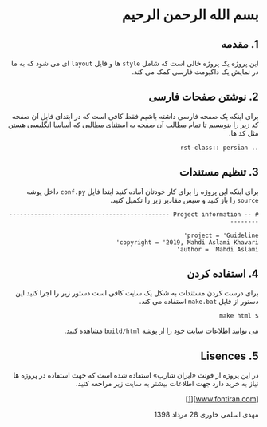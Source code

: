 ﻿<style>
* {
    direction: rtl;
}
</style>

بسم الله الرحمن الرحیم
===================

## 1. مقدمه

این پروژه یک پروژه خالی است که شامل ``style`` ها و فایل ``layout`` ای می شود که 
به ما در نمایش یک داکیومت فارسی کمک می کند.

## 2. نوشتن صفحات فارسی

برای اینکه یک صفحه فارسی داشته باشیم فقط کافی است که در ابتدای فایل آن صفحه کد 
زیر را بنویسیم تا تمام مطالب آن صفحه به استثنای مطالبی که اساسا انگلیسی هستن مثل
کد ها.

```
.. rst-class:: persian
```

## 3. تنظیم مستندات

برای اینکه این پروژه را برای کار خودتان آماده کنید ابتدا فایل ``conf.py`` داخل 
پوشه ``source`` را باز کنید و سپس مقادیر زیر را تکمیل کنید.

```
# -- Project information -----------------------------------------------------

project = 'Guideline'
copyright = '2019, Mahdi Aslami Khavari'
author = 'Mahdi Aslami'

```

## 4. استفاده کردن

برای درست کردن مستندات به شکل یک سایت کافی است دستور زیر را اجرا کنید این دستور 
از فایل ``make.bat`` استفاده می کند.

```
$ make html
```

می توانید اطلاعات سایت خود را از پوشه ``build/html`` مشاهده کنید.

## 5. Lisences

در این پروژه از فونت «ایران شارپ» استفاده شده است که جهت استفاده در پروژه ها 
نیاز به خرید دارد جهت اطلاعات بیشتر به سایت زیر مراجعه کنید.

[www.fontiran.com][1]

مهدی اسلمی خاوری 28 مرداد 1398

[1]: www.fontiran.com